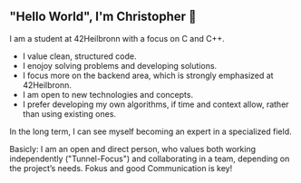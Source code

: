 ## "Hello World", I'm Christopher 👋

I am a student at 42Heilbronn with a focus on C and C++. 
- I value clean, structured code.
- I enojoy solving problems and developing solutions.
- I focus more on the backend area, which is strongly emphasized at 42Heilbronn.
- I am open to new technologies and concepts.
- I prefer developing my own algorithms, if time and context allow, rather than using existing ones.

In the long term, I can see myself becoming an expert in a specialized field.

Basicly: 
I am an open and direct person, who values both working independently ("Tunnel-Focus") and collaborating in a team, depending on the project’s needs. Fokus and good Communication is key!

